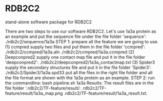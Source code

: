 # RDB2C2
stand-alone software package for RDB2C2

There are two steps to use our software RDB2C2.
Let's use 1a3a protein as an example and put the sequence file under the file folder 'sequence': ./rdb2c2/sequence/1a3a
STEP 1:
prepare all the feature we are going to use.
(1) ccmpred supply two files and put them in the file folder 'ccmpred': ./rdb2c2/ccmpred/1a3a.aln ./rdb2c2/ccmpred/1a3a.ccmpred
(2) Deepconpred2 supply one contact map file and put it in the file folder 'deepconpred2': ./rdb2c2/deepconpred2/1a3a_contactmap.txt
(3) Spider3 supply the secondary structures file and put it in the file folder 'Spider3': ./rdb2c2/Spider3/1a3a.spd33
put all the files in the right file folder and all the file format are shown with the 1a3a protein as an example.
STEP 2:
run the commandline: bash pipeline.sh 1a3a
Results:
The result files are in the file folder '.rdb2c2/TF-feature/result/: .rdb2c2/TF-feature/result/1a3a_map.png .rdb2c2/TF-feature/result/1a3a_result.txt.
